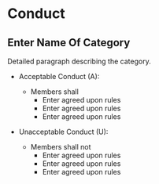 # Conduct

## Enter Name Of Category

Detailed paragraph describing the category.

* Acceptable Conduct (A):
  * Members shall
    * Enter agreed upon rules
    * Enter agreed upon rules
    * Enter agreed upon rules

* Unacceptable Conduct (U):
  * Members shall not
    * Enter agreed upon rules
    * Enter agreed upon rules
    * Enter agreed upon rules
